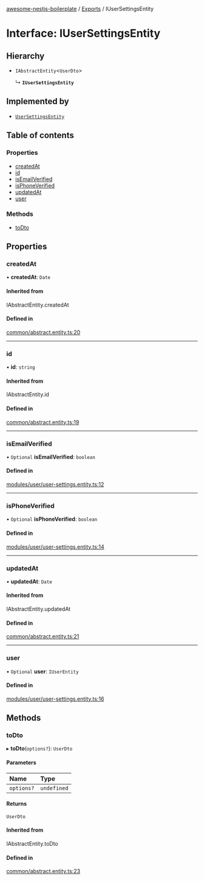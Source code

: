 [awesome-nestjs-boilerplate](../README.md) / [Exports](../modules.md) / IUserSettingsEntity

# Interface: IUserSettingsEntity

## Hierarchy

- `IAbstractEntity`<`UserDto`\>

  ↳ **`IUserSettingsEntity`**

## Implemented by

- [`UserSettingsEntity`](../classes/UserSettingsEntity.md)

## Table of contents

### Properties

- [createdAt](IUserSettingsEntity.md#createdat)
- [id](IUserSettingsEntity.md#id)
- [isEmailVerified](IUserSettingsEntity.md#isemailverified)
- [isPhoneVerified](IUserSettingsEntity.md#isphoneverified)
- [updatedAt](IUserSettingsEntity.md#updatedat)
- [user](IUserSettingsEntity.md#user)

### Methods

- [toDto](IUserSettingsEntity.md#todto)

## Properties

### createdAt

• **createdAt**: `Date`

#### Inherited from

IAbstractEntity.createdAt

#### Defined in

[common/abstract.entity.ts:20](https://github.com/klub-deepak/poc_doc_generation_3/blob/a592bb2/src/common/abstract.entity.ts#L20)

___

### id

• **id**: `string`

#### Inherited from

IAbstractEntity.id

#### Defined in

[common/abstract.entity.ts:19](https://github.com/klub-deepak/poc_doc_generation_3/blob/a592bb2/src/common/abstract.entity.ts#L19)

___

### isEmailVerified

• `Optional` **isEmailVerified**: `boolean`

#### Defined in

[modules/user/user-settings.entity.ts:12](https://github.com/klub-deepak/poc_doc_generation_3/blob/a592bb2/src/modules/user/user-settings.entity.ts#L12)

___

### isPhoneVerified

• `Optional` **isPhoneVerified**: `boolean`

#### Defined in

[modules/user/user-settings.entity.ts:14](https://github.com/klub-deepak/poc_doc_generation_3/blob/a592bb2/src/modules/user/user-settings.entity.ts#L14)

___

### updatedAt

• **updatedAt**: `Date`

#### Inherited from

IAbstractEntity.updatedAt

#### Defined in

[common/abstract.entity.ts:21](https://github.com/klub-deepak/poc_doc_generation_3/blob/a592bb2/src/common/abstract.entity.ts#L21)

___

### user

• `Optional` **user**: `IUserEntity`

#### Defined in

[modules/user/user-settings.entity.ts:16](https://github.com/klub-deepak/poc_doc_generation_3/blob/a592bb2/src/modules/user/user-settings.entity.ts#L16)

## Methods

### toDto

▸ **toDto**(`options?`): `UserDto`

#### Parameters

| Name | Type |
| :------ | :------ |
| `options?` | `undefined` |

#### Returns

`UserDto`

#### Inherited from

IAbstractEntity.toDto

#### Defined in

[common/abstract.entity.ts:23](https://github.com/klub-deepak/poc_doc_generation_3/blob/a592bb2/src/common/abstract.entity.ts#L23)
